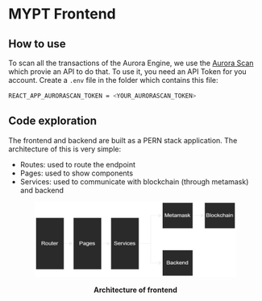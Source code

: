 # MYPT Frontend
## How to use

To scan all the transactions of the Aurora Engine, we use the [Aurora Scan](https://aurorascan.dev/) which provie an API to do that. To use it, you need an API Token for you account. Create a `.env` file in the folder which contains this file:

```bash
REACT_APP_AURORASCAN_TOKEN = <YOUR_AURORASCAN_TOKEN>
```

## Code exploration

The frontend and backend are built as a PERN stack application. The architecture of this is very simple:
- Routes: used to route the endpoint
- Pages: used to show components
- Services: used to communicate with blockchain (through metamask) and backend

<p align="center">
  <img width="400" height="150" src="res/frontend.png">
</p>

<p align="center">
    <b>Architecture of frontend</b>
</p>

